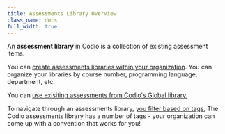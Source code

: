 ```yaml
---
title: Assessments Library Overview
class_name: docs
full_width: true
---
```

An **assessment library** in Codio is a collection of existing assessment items.

You can [create assessments libraries within your organization](/docs/dashboard/create/createlibrary). You can organize your libraries by course number, programming language, department, etc.

You can [use exisiting assessments from Codio's Global library.](/docs/content/authoring/assessments-library/global-assessments-library)

To navigate through an assessments library, [you filter based on tags.](/docs/content/authoring/assessments-library/filters-queries) The Codio assessments library has a number of tags - your organization can come up with a convention that works for you!

